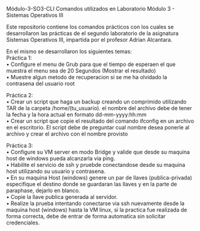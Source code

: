 Módulo-3-SO3-CLI Comandos utilizados en Laboratorio Módulo 3 - Sistemas Operativos III

Este repositorio contiene los comandos prácticos con los cuales se desarrollaron las prácticas de el segundo laboratorio de la asignatura Sistemas Operativos III, impartida por el profesor Adrian Alcantara.

En el mismo se desarrollaron los siguientes temas:                                                                                                                                                           
Práctica 1:                                                                                                                                                                                                           
• Configure el menu de Grub para que el tiempo de esperaen el que muestra el menu sea de 20 Segundos (Mostrar el resultado)                                                                                     
• Muestre algun metodo de recuperacion si se me ha olvidado la contrasena del usuario root                                                                                                                          
                                                                                                                                                                                                                   
Práctica 2:                                                                                                                                                                                                    
• Crear un script que haga un backup creando un comprimido utilizando TAR de la carpeta /home/(tu_usuario). el nombre del archivo debe de tener la fecha y la hora actual en formato dd-mm-yyyy:hh:mm                
• Crear un script que copie el resultado del comando ifconfig en un archivo en el escritorio. El script debe de preguntar cual nombre desea ponerle al archivo y crear el archivo con el nombre provisto              
                                                                                                                                                                                                                   
Práctica 3:                                                                                                                                                                                                           
• Configure su VM server en modo Bridge y valide que desde su maquina host de windows pueda alcanzarla via ping.                                                                                                   
• Habilite el servicio de ssh y pruebde conectandose desde su maquina host utilizando su usuario y contrasena.                                                                                                     
• En su maquina Host (windows) genere un par de llaves (publica-privada) especifique el destino donde se guardaran las llaves y en la parte de paraphase, dejarlo en blanco.                                          
• Copie la llave publica generada al servidor.                                                                                                                                                                       
• Realize la prueba intentando conectarse via ssh nuevamente desde la maquina host (windows) hasta la VM linux, si la practica fue realizada de forma correcta, debe de entrar de forma automatica sin solicitar      credenciales.                                                                                                                                                                                              
